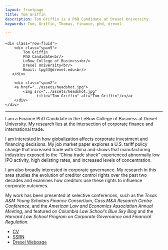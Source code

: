 ```yaml
---
layout: frontpage
title: Tom Griffin
description: Tom Griffin is a PhD Candidate at Drexel University
keywords: Tom, Griffin, Thomas, finance, phd, drexel

---
```

<div class="container">
<h4><a name="contact"></a></h4>

    <div class="row-fluid">
        <div class="span5">
            Tom Griffin
            PhD Candidate<br/>
            LeBow College of Business<br/>
            Drexel University<br/>
            Email: tpg43@drexel.edu<br/>
       </div>
       
        <div class="span2">
        <a href="../assets/headshot.jpg">
            <img src="../assets/headshot.jpg"
                  title="Tom Griffin" alt="Tom Griffin"/></a>
        </div>
    </div>
</div>

---
I am a Finance PhD Candidate in the LeBow College of Business at Drexel University. My research lies at the intersection of corporate finance and international trade.<br/>

I am interested in how globalization affects corporate investment and financing decisions. My job market paper explores a U.S. tariff policy change that increased trade with China and shows that manufacturing industries exposed to the “China trade shock” experienced abnormally low IPO activity, high delisting rates, and increased levels of concentration.<br/>

I am also broadly interested in corporate governance. My research in this area studies the evolution of creditor control rights over the past two decades and examines how creditors use these rights to influence corporate outcomes.<br/>

My work has been presented at selective conferences, such as the *Texas A&M Young Scholars Finance Consortium*, *Cass M&A Research Centre Conference*, and the *American Law and Economics Association Annual Meeting*, and featured on *Columbia Law School’s Blue Sky Blog* and the *Harvard Law School Program on Corporate Governance and Financial Regulation.*

<div class="navbar">
  <div class="navbar-inner">
      <ul class="nav">
          <li><a href="{{ BASE_PATH }}/assets/CV.pdf">CV</a></li>
          <li><a href="https://papers.ssrn.com/sol3/cf_dev/AbsByAuth.cfm?per_id=2172098">SSRN</a></li>
          <li><a href="https://www.lebow.drexel.edu/people/thomasgriffin">Drexel Webpage</a></li>
      </ul>
  </div>
</div>
